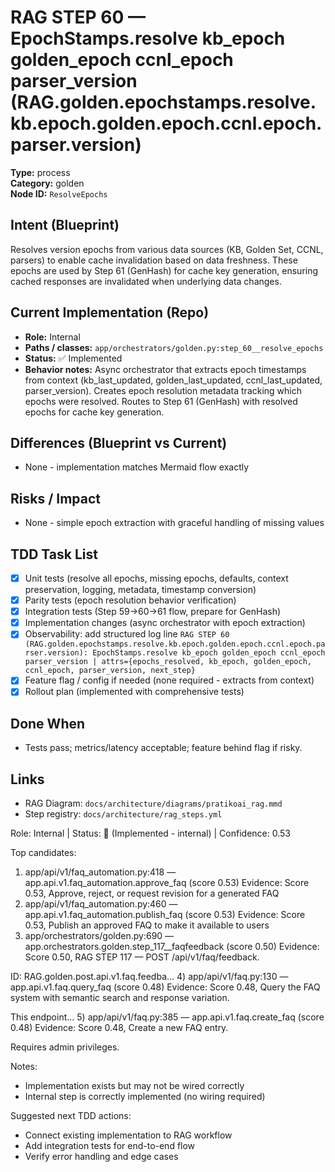 # RAG STEP 60 — EpochStamps.resolve kb_epoch golden_epoch ccnl_epoch parser_version (RAG.golden.epochstamps.resolve.kb.epoch.golden.epoch.ccnl.epoch.parser.version)

**Type:** process  
**Category:** golden  
**Node ID:** `ResolveEpochs`

## Intent (Blueprint)
Resolves version epochs from various data sources (KB, Golden Set, CCNL, parsers) to enable cache invalidation based on data freshness. These epochs are used by Step 61 (GenHash) for cache key generation, ensuring cached responses are invalidated when underlying data changes.

## Current Implementation (Repo)
- **Role:** Internal
- **Paths / classes:** `app/orchestrators/golden.py:step_60__resolve_epochs`
- **Status:** ✅ Implemented
- **Behavior notes:** Async orchestrator that extracts epoch timestamps from context (kb_last_updated, golden_last_updated, ccnl_last_updated, parser_version). Creates epoch resolution metadata tracking which epochs were resolved. Routes to Step 61 (GenHash) with resolved epochs for cache key generation.

## Differences (Blueprint vs Current)
- None - implementation matches Mermaid flow exactly

## Risks / Impact
- None - simple epoch extraction with graceful handling of missing values

## TDD Task List
- [x] Unit tests (resolve all epochs, missing epochs, defaults, context preservation, logging, metadata, timestamp conversion)
- [x] Parity tests (epoch resolution behavior verification)
- [x] Integration tests (Step 59→60→61 flow, prepare for GenHash)
- [x] Implementation changes (async orchestrator with epoch extraction)
- [x] Observability: add structured log line
  `RAG STEP 60 (RAG.golden.epochstamps.resolve.kb.epoch.golden.epoch.ccnl.epoch.parser.version): EpochStamps.resolve kb_epoch golden_epoch ccnl_epoch parser_version | attrs={epochs_resolved, kb_epoch, golden_epoch, ccnl_epoch, parser_version, next_step}`
- [x] Feature flag / config if needed (none required - extracts from context)
- [x] Rollout plan (implemented with comprehensive tests)

## Done When
- Tests pass; metrics/latency acceptable; feature behind flag if risky.

## Links
- RAG Diagram: `docs/architecture/diagrams/pratikoai_rag.mmd`
- Step registry: `docs/architecture/rag_steps.yml`


<!-- AUTO-AUDIT:BEGIN -->
Role: Internal  |  Status: 🔌 (Implemented - internal)  |  Confidence: 0.53

Top candidates:
1) app/api/v1/faq_automation.py:418 — app.api.v1.faq_automation.approve_faq (score 0.53)
   Evidence: Score 0.53, Approve, reject, or request revision for a generated FAQ
2) app/api/v1/faq_automation.py:460 — app.api.v1.faq_automation.publish_faq (score 0.53)
   Evidence: Score 0.53, Publish an approved FAQ to make it available to users
3) app/orchestrators/golden.py:690 — app.orchestrators.golden.step_117__faqfeedback (score 0.50)
   Evidence: Score 0.50, RAG STEP 117 — POST /api/v1/faq/feedback.

ID: RAG.golden.post.api.v1.faq.feedba...
4) app/api/v1/faq.py:130 — app.api.v1.faq.query_faq (score 0.48)
   Evidence: Score 0.48, Query the FAQ system with semantic search and response variation.

This endpoint...
5) app/api/v1/faq.py:385 — app.api.v1.faq.create_faq (score 0.48)
   Evidence: Score 0.48, Create a new FAQ entry.

Requires admin privileges.

Notes:
- Implementation exists but may not be wired correctly
- Internal step is correctly implemented (no wiring required)

Suggested next TDD actions:
- Connect existing implementation to RAG workflow
- Add integration tests for end-to-end flow
- Verify error handling and edge cases
<!-- AUTO-AUDIT:END -->